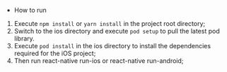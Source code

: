 - How to run

1. Execute `npm install` or `yarn install` in the project root directory;
2. Switch to the ios directory and execute `pod setup` to pull the latest pod library.
3. Execute `pod install` in the ios directory to install the dependencies required for the iOS project;
4. Then run react-native run-ios or react-native run-android;

